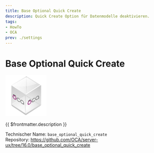 ```yaml
---
title: Base Optional Quick Create
description: Quick Create Option für Datenmodelle deaktivieren. 
tags:
- HowTo
- OCA
prev: ./settings
---
```

# Base Optional Quick Create
![icon_oca_app](attachments/icon_oca_app.png)

{{ $frontmatter.description }}

Technischer Name: `base_optional_quick_create`\
Repository: <https://github.com/OCA/server-ux/tree/16.0/base_optional_quick_create>
